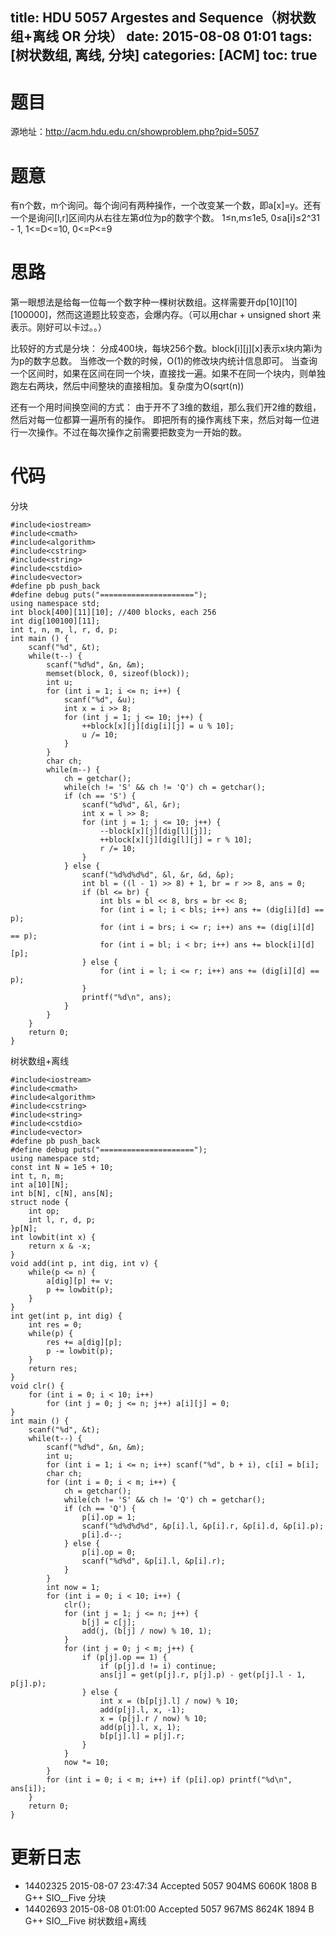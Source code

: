 title: HDU 5057 Argestes and Sequence（树状数组+离线 OR 分块）
date: 2015-08-08 01:01
tags: [树状数组, 离线, 分块]
categories: [ACM]
toc: true
---
# 题目	
源地址：http://acm.hdu.edu.cn/showproblem.php?pid=5057

# 题意
有n个数，m个询问。每个询问有两种操作，一个改变某一个数，即a[x]=y。还有一个是询问[l,r]区间内从右往左第d位为p的数字个数。
1≤n,m≤1e5, 0≤a[i]≤2^31 - 1, 1<=D<=10, 0<=P<=9

# 思路
第一眼想法是给每一位每一个数字种一棵树状数组。这样需要开dp[10][10][100000]，然而这道题比较变态，会爆内存。（可以用char + unsigned short 来表示。刚好可以卡过。。）

比较好的方式是分块：
分成400块，每块256个数。block[i][j][x]表示x块内第i为为p的数字总数。
当修改一个数的时候，O(1)的修改块内统计信息即可。
当查询一个区间时，如果在区间在同一个块，直接找一遍。如果不在同一个块内，则单独跑左右两块，然后中间整块的直接相加。复杂度为O(sqrt(n))

还有一个用时间换空间的方式：
由于开不了3维的数组，那么我们开2维的数组，然后对每一位都算一遍所有的操作。
即把所有的操作离线下来，然后对每一位进行一次操作。不过在每次操作之前需要把数变为一开始的数。

<!--more-->

# 代码
分块
```
#include<iostream>
#include<cmath>
#include<algorithm>
#include<cstring>
#include<string>
#include<cstdio>
#include<vector>
#define pb push_back
#define debug puts("=====================");
using namespace std;
int block[400][11][10]; //400 blocks, each 256
int dig[100100][11];
int t, n, m, l, r, d, p;
int main () {
    scanf("%d", &t);
    while(t--) {
        scanf("%d%d", &n, &m);
        memset(block, 0, sizeof(block));
        int u;
        for (int i = 1; i <= n; i++) {
            scanf("%d", &u);
            int x = i >> 8;
            for (int j = 1; j <= 10; j++) {
                ++block[x][j][dig[i][j] = u % 10];
                u /= 10;
            }
        }
        char ch;
        while(m--) {
            ch = getchar();
            while(ch != 'S' && ch != 'Q') ch = getchar();
            if (ch == 'S') {
                scanf("%d%d", &l, &r);
                int x = l >> 8;
                for (int j = 1; j <= 10; j++) {
                    --block[x][j][dig[l][j]];
                    ++block[x][j][dig[l][j] = r % 10];
                    r /= 10;
                }
            } else {
                scanf("%d%d%d%d", &l, &r, &d, &p);
                int bl = ((l - 1) >> 8) + 1, br = r >> 8, ans = 0;
                if (bl <= br) {
                    int bls = bl << 8, brs = br << 8;
                    for (int i = l; i < bls; i++) ans += (dig[i][d] == p);
                    for (int i = brs; i <= r; i++) ans += (dig[i][d] == p);
                    for (int i = bl; i < br; i++) ans += block[i][d][p];
                } else {
                    for (int i = l; i <= r; i++) ans += (dig[i][d] == p);
                }
                printf("%d\n", ans);
            }
        }
    }
    return 0;
}
```

树状数组+离线
```
#include<iostream>
#include<cmath>
#include<algorithm>
#include<cstring>
#include<string>
#include<cstdio>
#include<vector>
#define pb push_back
#define debug puts("=====================");
using namespace std;
const int N = 1e5 + 10;
int t, n, m;
int a[10][N];
int b[N], c[N], ans[N];
struct node {
	int op;
	int l, r, d, p;
}p[N];
int lowbit(int x) {
    return x & -x;
}
void add(int p, int dig, int v) {
	while(p <= n) {
		a[dig][p] += v;
		p += lowbit(p);
	}
}
int get(int p, int dig) {
	int res = 0;
	while(p) {
		res += a[dig][p];
		p -= lowbit(p);
	}
	return res;
}
void clr() {
	for (int i = 0; i < 10; i++)
		for (int j = 0; j <= n; j++) a[i][j] = 0;
}
int main () {
    scanf("%d", &t);
    while(t--) {
        scanf("%d%d", &n, &m);
        int u;
        for (int i = 1; i <= n; i++) scanf("%d", b + i), c[i] = b[i];
        char ch;
        for (int i = 0; i < m; i++) {
			ch = getchar();
			while(ch != 'S' && ch != 'Q') ch = getchar();
            if (ch == 'Q') {
				p[i].op = 1;
                scanf("%d%d%d%d", &p[i].l, &p[i].r, &p[i].d, &p[i].p);
                p[i].d--;
            } else {
            	p[i].op = 0;
                scanf("%d%d", &p[i].l, &p[i].r);
            }
        }
        int now = 1;
        for (int i = 0; i < 10; i++) {
			clr();
			for (int j = 1; j <= n; j++) {
				b[j] = c[j];
				add(j, (b[j] / now) % 10, 1);
			}
			for (int j = 0; j < m; j++) {
				if (p[j].op == 1) {
					if (p[j].d != i) continue;
					ans[j] = get(p[j].r, p[j].p) - get(p[j].l - 1, p[j].p);
				} else {
					int x = (b[p[j].l] / now) % 10;
					add(p[j].l, x, -1);
					x = (p[j].r / now) % 10;
					add(p[j].l, x, 1);
					b[p[j].l] = p[j].r;
				}
			}
			now *= 10;
        }
        for (int i = 0; i < m; i++) if (p[i].op) printf("%d\n", ans[i]);
    }
    return 0;
}
```

# 更新日志
- 14402325	2015-08-07 23:47:34	Accepted	5057	904MS	6060K	1808 B	G++	SIO__Five 分块
- 14402693	2015-08-08 01:01:00	Accepted	5057	967MS	8624K	1894 B	G++	SIO__Five 树状数组+离线